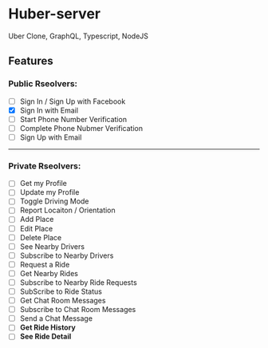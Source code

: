 # Huber-server

Uber Clone, GraphQL, Typescript, NodeJS

## Features

### Public Rseolvers:

- [ ] Sign In / Sign Up with Facebook
- [x] Sign In with Email
- [ ] Start Phone Number Verification
- [ ] Complete Phone Nubmer Verification
- [ ] Sign Up with Email

---

### Private Rseolvers:
- [ ] Get my Profile
- [ ] Update my Profile
- [ ] Toggle Driving Mode
- [ ] Report Locaiton / Orientation
- [ ] Add Place
- [ ] Edit Place
- [ ] Delete Place
- [ ] See Nearby Drivers
- [ ] Subscribe to Nearby Drivers
- [ ] Request a Ride
- [ ] Get Nearby Rides
- [ ] Subscribe to Nearby Ride Requests
- [ ] SubScribe to Ride Status
- [ ] Get Chat Room Messages
- [ ] Subscribe to Chat Room Messages
- [ ] Send a Chat Message
- [ ] **Get Ride History**
- [ ] **See Ride Detail**